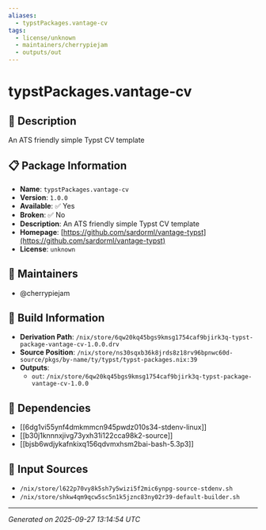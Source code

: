 ```yaml
---
aliases:
  - typstPackages.vantage-cv
tags:
  - license/unknown
  - maintainers/cherrypiejam
  - outputs/out
---
```


# typstPackages.vantage-cv

## 📝 Description

An ATS friendly simple Typst CV template

## 📋 Package Information

- **Name**: `typstPackages.vantage-cv`
- **Version**: `1.0.0`
- **Available**: ✅ Yes
- **Broken**: ✅ No
- **Description**: An ATS friendly simple Typst CV template
- **Homepage**: [https://github.com/sardorml/vantage-typst](https://github.com/sardorml/vantage-typst)
- **License**: `unknown`
## 👥 Maintainers

- @cherrypiejam


## 🔧 Build Information

- **Derivation Path**: `/nix/store/6qw20kq45bgs9kmsg1754caf9bjirk3q-typst-package-vantage-cv-1.0.0.drv`
- **Source Position**: `/nix/store/ns30sqxb36k8jrds8z18rv96bpnwc60d-source/pkgs/by-name/ty/typst/typst-packages.nix:39`
- **Outputs**:
  - `out`:  `/nix/store/6qw20kq45bgs9kmsg1754caf9bjirk3q-typst-package-vantage-cv-1.0.0`

## 🔗 Dependencies

- [[6dg1vi55ynf4dmkmmcn945pwdz010s34-stdenv-linux]]
- [[b30j1knnnxjivg73yxh31i122cca98k2-source]]
- [[bjsb6wdjykafnkixq156qdvmxhsm2bai-bash-5.3p3]]

## 📁 Input Sources

- `/nix/store/l622p70vy8k5sh7y5wizi5f2mic6ynpg-source-stdenv.sh`
- `/nix/store/shkw4qm9qcw5sc5n1k5jznc83ny02r39-default-builder.sh`

---
*Generated on 2025-09-27 13:14:54 UTC*
